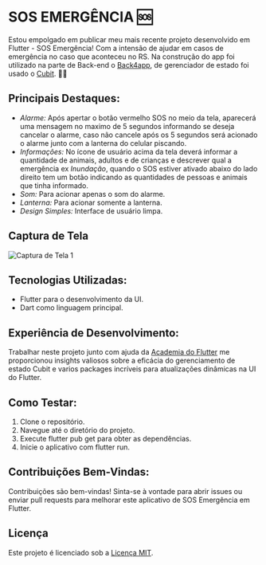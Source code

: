 # SOS EMERGÊNCIA 🆘

Estou empolgado em publicar meu mais recente projeto desenvolvido em Flutter - SOS Emergência!
Com a intensão de ajudar em casos de emergência no caso que aconteceu no RS. Na construção do app foi utilizado na parte de Back-end o [Back4app](https://blog.back4app.com/pt/o-que-e-o-backend-como-servico/), de gerenciador de estado foi usado o [Cubit](https://blog.flutterando.com.br/cubit-uma-solu%C3%A7%C3%A3o-simples-para-ger%C3%AAncia-de-estado-no-flutter-c8f594e618fc). 📱💪

## Principais Destaques:

- _Alarme:_ Após apertar o botão vermelho SOS no meio da tela, aparecerá uma mensagem no maximo de 5 segundos informando se deseja cancelar o alarme, caso não cancele após os 5 segundos será acionado o alarme junto com a lanterna do celular piscando.
- _Informações:_ No ícone de usuário acima da tela deverá informar a quantidade de animais, adultos e de crianças e descrever qual a emergência ex _Inundação_, quando o SOS estiver ativado abaixo do lado direito tem um botão indicando as quantidades de pessoas e animais que tinha informado.
- _Som:_ Para acionar apenas o som do alarme.
- _Lanterna:_ Para acionar somente a lanterna.
- _Design Simples:_ Interface de usuário limpa.

## Captura de Tela

![Captura de Tela 1](assets/gifs/Captura%20App%20SOS.gif)

## Tecnologias Utilizadas:

- Flutter para o desenvolvimento da UI.
- Dart como linguagem principal.

## Experiência de Desenvolvimento:

Trabalhar neste projeto junto com ajuda da [Academia do Flutter](https://novo.academiadoflutter.com.br/) me proporcionou insights valiosos sobre a eficácia do gerenciamento de estado Cubit e varios packages incríveis para atualizações dinâmicas na UI do Flutter.

## Como Testar:

1. Clone o repositório.
2. Navegue até o diretório do projeto.
3. Execute flutter pub get para obter as dependências.
4. Inicie o aplicativo com flutter run.

## Contribuições Bem-Vindas:

Contribuições são bem-vindas! Sinta-se à vontade para abrir issues ou enviar pull requests para melhorar este aplicativo de SOS Emergência em Flutter.

## Licença

Este projeto é licenciado sob a [Licença MIT](LICENSE).
